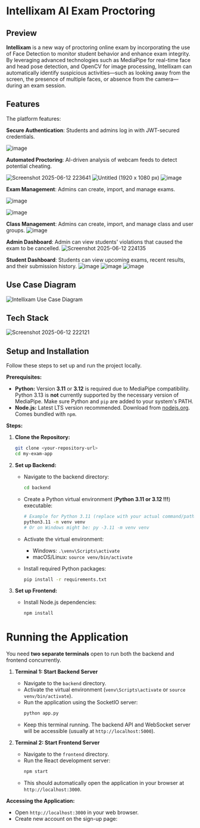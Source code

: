 # Intellixam AI Exam Proctoring
## Preview
**Intellixam** is a new way of proctoring online exam by incorporating the use of Face Detection to monitor student behavior and enhance exam integrity. By leveraging advanced technologies such as MediaPipe for real-time face and head pose detection, and OpenCV for image processing, Intellixam can automatically identify suspicious activities—such as looking away from the screen, the presence of multiple faces, or absence from the camera—during an exam session.

## Features
The platform features:

**Secure Authentication**: Students and admins log in with JWT-secured credentials.

![image](https://github.com/user-attachments/assets/6e3241eb-f64f-4a24-a983-94be48f05ba5)


**Automated Proctoring**: AI-driven analysis of webcam feeds to detect potential cheating.

![Screenshot 2025-06-12 223641](https://github.com/user-attachments/assets/79b3ea66-20e1-4b17-b9a4-eb829018b735)
![Untitled (1920 x 1080 px)](https://github.com/user-attachments/assets/54b19cd1-0c6a-44cb-9983-c80aa06227b0)
![image](https://github.com/user-attachments/assets/f3e532d2-d5ee-4361-a26b-8e29d62a91bc)


**Exam Management**: Admins can create, import, and manage exams.

![image](https://github.com/user-attachments/assets/4f1f7815-4580-462d-921e-434c43e84018)

![image](https://github.com/user-attachments/assets/0b6f362a-f1d9-4bc0-a2b5-09b8a7f481d6)

**Class Management**: Admins can create, import, and manage class and user groups.
![image](https://github.com/user-attachments/assets/efae3fd5-89ad-4f19-9958-58473cf9274c)

**Admin Dashboard**: Admin can view students' violations that caused the exam to be cancelled.
![Screenshot 2025-06-12 224135](https://github.com/user-attachments/assets/2f8dadf5-38fc-413a-844d-05ade5d4645d)


**Student Dashboard**: Students can view upcoming exams, recent results, and their submission history.
![image](https://github.com/user-attachments/assets/32023d21-9220-41b9-aa4a-5cb587849033)
![image](https://github.com/user-attachments/assets/8c9891db-d438-49e5-9e75-44655466be19)
![image](https://github.com/user-attachments/assets/6b6ddac2-1d06-4f45-a28a-6abf64a8257f)



## Use Case Diagram
![Intellixam Use Case Diagram](https://github.com/user-attachments/assets/e58c2a06-f678-433c-a858-1d900aa41ea8)

## Tech Stack
![Screenshot 2025-06-12 222121](https://github.com/user-attachments/assets/0b7df924-edeb-42d3-87a6-6525027ed14f)


## Setup and Installation

Follow these steps to set up and run the project locally.

**Prerequisites:**

*   **Python:** Version **3.11** or **3.12** is required due to MediaPipe compatibility. Python 3.13 is **not** currently supported by the necessary version of MediaPipe. Make sure Python and `pip` are added to your system's PATH.
*   **Node.js:** Latest LTS version recommended. Download from [nodejs.org](https://nodejs.org/). Comes bundled with `npm`.

**Steps:**

1.  **Clone the Repository:**
    ```bash
    git clone <your-repository-url>
    cd my-exam-app
    ```
2.  **Set up Backend:**
    *   Navigate to the backend directory:
        ```bash
        cd backend
        ```
    *   Create a Python virtual environment (**Python 3.11 or 3.12 !!!**) executable:
        ```bash
        # Example for Python 3.11 (replace with your actual command/path if needed):
        python3.11 -m venv venv
        # Or on Windows might be: py -3.11 -m venv venv
        ```
    *   Activate the virtual environment:
        *   Windows: `.\venv\Scripts\activate`
        *   macOS/Linux: `source venv/bin/activate`

    *   Install required Python packages:
        ```bash
        pip install -r requirements.txt
        ```
        

3.  **Set up Frontend:**
    *   Install Node.js dependencies:
        ```bash
        npm install
        ```

# Running the Application

You need **two separate terminals** open to run both the backend and frontend concurrently.

1.  **Terminal 1: Start Backend Server**
    *   Navigate to the `backend` directory.
    *   Activate the virtual environment (`venv\Scripts\activate` or `source venv/bin/activate`).
    *   Run the application using the SocketIO server:
        ```bash
        python app.py
        ```
    *   Keep this terminal running. The backend API and WebSocket server will be accessible (usually at `http://localhost:5000`).

2.  **Terminal 2: Start Frontend Server**
    *   Navigate to the `frontend` directory.
    *   Run the React development server:
        ```bash
        npm start
        ```
    *   This should automatically open the application in your browser at `http://localhost:3000`.

**Accessing the Application:**

*   Open `http://localhost:3000` in your web browser.
*   Create new account on the sign-up page:
